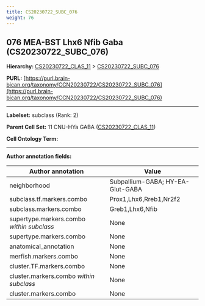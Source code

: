 ```yaml
---
title: CS20230722_SUBC_076
weight: 76
---
```

## 076 MEA-BST Lhx6 Nfib Gaba (CS20230722_SUBC_076)
<b>Hierarchy: </b>
[CS20230722_CLAS_11](../CS20230722_CLAS_11) >
[CS20230722_SUBC_076](../CS20230722_SUBC_076)

**PURL:** [https://purl.brain-bican.org/taxonomy/CCN20230722/CS20230722_SUBC_076](https://purl.brain-bican.org/taxonomy/CCN20230722/CS20230722_SUBC_076)

---


**Labelset:** subclass (Rank: 2)

**Parent Cell Set:** 11 CNU-HYa GABA ([CS20230722_CLAS_11](../CS20230722_CLAS_11))



**Cell Ontology Term:** 

[MARKER GENES.]: #


---

[TRANSFERRED ANNOTATIONS.]: #


[AUTHOR ANNOTATION FIELDS.]: #


**Author annotation fields:**

| Author annotation | Value |
|-------------------|-------|
|neighborhood|Subpallium-GABA; HY-EA-Glut-GABA|
|subclass.tf.markers.combo|Prox1,Lhx6,Rreb1,Nr2f2|
|subclass.markers.combo|Greb1,Lhx6,Nfib|
|supertype.markers.combo _within subclass_|None|
|supertype.markers.combo|None|
|anatomical_annotation|None|
|merfish.markers.combo|None|
|cluster.TF.markers.combo|None|
|cluster.markers.combo _within subclass_|None|
|cluster.markers.combo|None|
